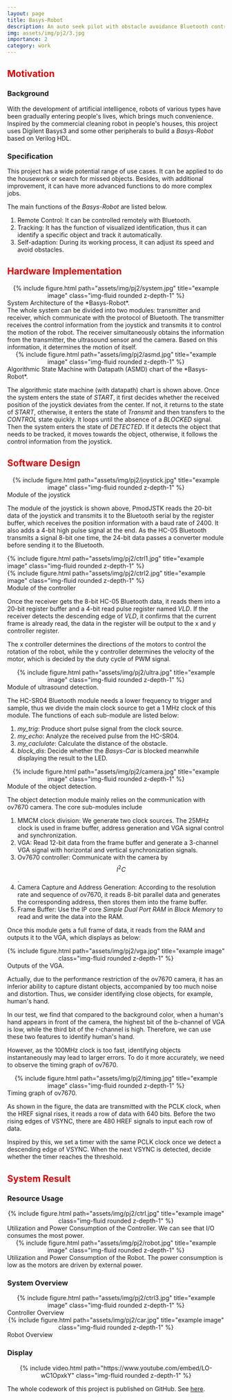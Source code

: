 ```yaml
---
layout: page
title: Basys-Robot
description: An auto seek pilot with obstacle avoidance Bluetooth control car based on Digilent Basys3 and Verilog.
img: assets/img/pj2/3.jpg
importance: 2
category: work
---
```


## <font color="#dd0000">Motivation</font><br /> 

### Background
With the development of artificial intelligence, robots of various types have been gradually entering people's lives, which brings much convenience. Inspired by the commercial cleaning robot in people's houses, this project uses Digilent Basys3 and some other peripherals to build a *Basys-Robot* based on Verilog HDL.

### Specification
This project has a wide potential range of use cases. It can be applied to do the housework or search for missed objects. Besides, with additional improvement, it can have more advanced functions to do more complex jobs.

The main functions of the *Basys-Robot* are listed below.
1. Remote Control: It can be controlled remotely with Bluetooth.
2. Tracking: It has the function of visualized identification, thus it can identify a specific object and track it automatically.
3. Self-adaption: During its working process, it can adjust its speed and avoid obstacles.

## <font color="#dd0000"> Hardware Implementation </font><br /> 

<div class="col-sm mt-3 mt-md-0" align=center>
    {% include figure.html path="assets/img/pj2/system.jpg" title="example image" class="img-fluid rounded z-depth-1" %}
</div>
<div class="caption">
    System Architecture of the *Basys-Robot*.
</div>
The whole system can be divided into two modules: transmitter and receiver, which communicate with the protocol of Bluetooth. The transmitter receives the control information from the joystick and transmits it to control the motion of the robot. The receiver simultaneously obtains the information from the transmitter, the ultrasound sensor and the camera. Based on this information, it determines the motion of itself.

<div class="col-sm mt-3 mt-md-0" align=center>
    {% include figure.html path="assets/img/pj2/asmd.jpg" title="example image" class="img-fluid rounded z-depth-1" %}
</div>
<div class="caption">
    Algorithmic State Machine with Datapath (ASMD) chart of the *Basys-Robot*.
</div>

The algorithmic state machine (with datapath) chart is shown above. Once the system enters the state of *START*, it first decides whether the received position of the joystick deviates from the center. If not, it returns to the state of *START*, otherwise, it enters the state of _Transmit_ and then transfers to the _CONTROL_ state quickly. It loops until the absence of a _BLOCKED_ signal. Then the system enters the state of *DETECTED*. If it detects the object that needs to be tracked, it moves towards the object, otherwise, it follows the control information from the joystick.

## <font color="#dd0000"> Software Design </font><br /> 

<div class="col-sm mt-3 mt-md-0" align=center>
    {% include figure.html path="assets/img/pj2/joystick.jpg" title="example image" class="img-fluid rounded z-depth-1" %}
</div>
<div class="caption">
    Module of the joystick
</div>

The module of the joystick is shown above, PmodJSTK reads the 20-bit data of the joystick and transmits it to the Bluetooth serial by the register buffer, which receives the position information with a baud rate of 2400. It also adds a 4-bit high pulse signal at the end. As the HC-05 Bluetooth transmits a signal 8-bit one time, the 24-bit data passes a converter module before sending it to the Bluetooth.


<div class="row justify-content-sm-center">
    <div class="col-sm-8 mt-3 mt-md-0">
        {% include figure.html path="assets/img/pj2/ctrl1.jpg" title="example image" class="img-fluid rounded z-depth-1" %}
    </div>
    <div class="col-sm-4 mt-3 mt-md-0">
        {% include figure.html path="assets/img/pj2/ctrl2.jpg" title="example image" class="img-fluid rounded z-depth-1" %}
    </div>
</div>
<div class="caption">
    Module of the controller
</div>

Once the receiver gets the 8-bit HC-05 Bluetooth data, it reads them into a 20-bit register buffer and a 4-bit read pulse register named *VLD*. If the receiver detects the descending edge of *VLD*, it confirms that the current frame is already read, the data in the register will be output to the x and y controller register.

The x controller determines the directions of the motors to control the rotation of the robot, while the y controller determines the velocity of the motor, which is decided by the duty cycle of PWM signal.

<div class="col-sm mt-3 mt-md-0" align=center>
    {% include figure.html path="assets/img/pj2/ultra.jpg" title="example image" class="img-fluid rounded z-depth-1" %}
</div>
<div class="caption">
    Module of ultrasound detection.
</div>

The HC-SR04 Bluetooth module needs a lower frequency to trigger and sample, thus we divide the main clock source to get a 1 MHz clock of this module. The functions of each sub-module are listed below:
1. *my_trig*: Produce short pulse signal from the clock source.
2. *my_echo*: Analyze the received pulse from the HC-SR04.
3. *my_caclulate*: Calculate the distance of the obstacle.
4. *block_dis*: Decide whether the *Basys-Car* is blocked meanwhile displaying the result to the LED.

<div class="col-sm mt-3 mt-md-0" align=center>
    {% include figure.html path="assets/img/pj2/camera.jpg" title="example image" class="img-fluid rounded z-depth-1" %}
</div>
<div class="caption">
    Module of the object detection.
</div>

The object detection module mainly relies on the communication with ov7670 camera. The core sub-modules include
1. MMCM clock division: We generate two clock sources. The 25MHz clock is used in frame buffer, address generation and VGA signal control and synchronization.
2. VGA: Read 12-bit data from the frame buffer and generate a 3-channel VGA signal with horizontal and vertical synchronization signals.
3. Ov7670 controller: Communicate with the camera by $$I^2C$$.
4. Camera Capture and Address Generation: According to the resolution rate and sequence of ov7670, it reads 8-bit parallel data and generates the corresponding address, then stores them into the frame buffer.
5. Frame Buffer: Use the IP core *Simple Dual Port RAM* in *Block Memory* to read and write the data into the RAM.

Once this module gets a full frame of data, it reads from the RAM and outputs it to the VGA, which displays as below:

<div class="col-sm mt-3 mt-md-0" align=center>
    {% include figure.html path="assets/img/pj2/vga.jpg" title="example image" class="img-fluid rounded z-depth-1" %}
</div>
<div class="caption">
    Outputs of the VGA.
</div>

Actually, due to the performance restriction of the ov7670 camera, it has an inferior ability to capture distant objects, accompanied by too much noise and distortion. Thus, we consider identifying close objects, for example, human's hand.

In our test, we find that compared to the background color, when a human's hand appears in front of the camera, the highest bit of the b-channel of VGA is low, while the third bit of the r-channel is high. Therefore, we can use these two features to identify human's hand.

However, as the 100MHz clock is too fast, identifying objects instantaneously may lead to larger errors. To do it more accurately, we need to observe the timing graph of ov7670.

<div class="col-sm mt-3 mt-md-0" align=center>
    {% include figure.html path="assets/img/pj2/timing.jpg" title="example image" class="img-fluid rounded z-depth-1" %}
</div>
<div class="caption">
    Timing graph of ov7670.
</div>

As shown in the figure, the data are transmitted with the PCLK clock, when the HREF signal rises, it reads a row of data with 640 bits. Before the two rising edges of VSYNC, there are 480 HREF signals to input each row of data.

Inspired by this, we set a timer with the same PCLK clock once we detect a descending edge of VSYNC. When the next VSYNC is detected, decide whether the timer reaches the threshold.

## <font color="#dd0000"> System Result </font><br />

### Resource Usage
<div class="col-sm mt-3 mt-md-0" align=center>
    {% include figure.html path="assets/img/pj2/ctrl.jpg" title="example image" class="img-fluid rounded z-depth-1" %}
</div>
<div class="caption">
    Utilization and Power Consumption of the Controller. We can see that I/O consumes the most power.
</div>

<div class="col-sm mt-3 mt-md-0" align=center>
    {% include figure.html path="assets/img/pj2/robot.jpg" title="example image" class="img-fluid rounded z-depth-1" %}
</div>
<div class="caption">
    Utilization and Power Consumption of the Robot. The power consumption is low as the motors are driven by external power.
</div>

### System Overview

<div class="col-sm mt-3 mt-md-0" align=center>
    {% include figure.html path="assets/img/pj2/ctrl3.jpg" title="example image" class="img-fluid rounded z-depth-1" %}
</div>
<div class="caption">
    Controller Overview
</div>

<div class="col-sm mt-3 mt-md-0" align=center>
    {% include figure.html path="assets/img/pj2/car.jpg" title="example image" class="img-fluid rounded z-depth-1" %}
</div>
<div class="caption">
    Robot Overview
</div>

### Display

<div class="col-sm mt-3 mt-md-0" align=center>
    {% include video.html path="https://www.youtube.com/embed/LO-wC1OpxkY" class="img-fluid rounded z-depth-1" %}
</div>

The whole codework of this project is published on GitHub. See [here](https://github.com/luoqinpei/Auto-seek-Pilot-with-obstacle-avoidance-bluetooth-control-car).